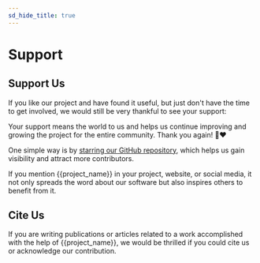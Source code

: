 ```yaml
---
sd_hide_title: true
---
```

# Support

## Support Us

If you like our project and have found it useful, but just don't have the time to get involved,
we would still be very thankful to see your support:

Your support means the world to us and helps us continue improving and growing the project 
for the entire community. Thank you again! 🙏❤️

One simple way is by [starring our GitHub repository](https://docs.github.com/en/get-started/exploring-projects-on-github/saving-repositories-with-stars), 
which helps us gain visibility and attract more contributors. 

If you mention {{project_name}} in your project, website, or social media, it not only spreads the word 
about our software but also inspires others to benefit from it. 





## Cite Us
If you are writing publications or articles related to a work accomplished with the help of {{project_name}}, 
we would be thrilled if you could cite us or acknowledge our contribution.
